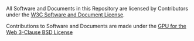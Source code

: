 All Software and Documents in this Repository are licensed by Contributors under the 
[W3C Software and Document License](https://www.w3.org/Consortium/Legal/copyright-software).

Contributions to Software and Documents are made under the
[GPU for the Web 3-Clause BSD License](https://github.com/gpuweb/admin/blob/master/SourceCodeLicense/LICENSE.txt)
